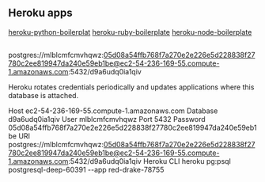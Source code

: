 ## Heroku apps
[heroku-python-boilerplat](https://mysterious-hamlet-72441.herokuapp.com/)
[heroku-ruby-boilerplate](https://obscure-ocean-26713.herokuapp.com/)
[heroku-node-boilerplate](https://red-drake-78755.herokuapp.com/)

##

postgres://mlblcmfcmvhqwz:05d08a54ffb768f7a270e2e226e5d228838f27780c2ee819947da240e59eb1be@ec2-54-236-169-55.compute-1.amazonaws.com:5432/d9a6udq0ia1qiv

Heroku rotates credentials periodically and updates applications where this database is attached.

Host
ec2-54-236-169-55.compute-1.amazonaws.com
Database
d9a6udq0ia1qiv
User
mlblcmfcmvhqwz
Port
5432
Password
05d08a54ffb768f7a270e2e226e5d228838f27780c2ee819947da240e59eb1be
URI
postgres://mlblcmfcmvhqwz:05d08a54ffb768f7a270e2e226e5d228838f27780c2ee819947da240e59eb1be@ec2-54-236-169-55.compute-1.amazonaws.com:5432/d9a6udq0ia1qiv
Heroku CLI
heroku pg:psql postgresql-deep-60391 --app red-drake-78755
